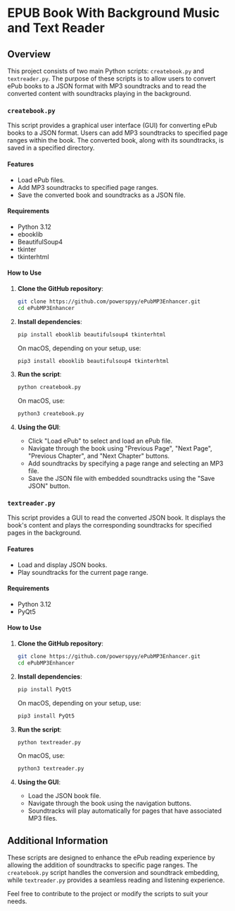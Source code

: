 # EPUB Book With Background Music and Text Reader

## Overview

This project consists of two main Python scripts: `createbook.py` and `textreader.py`. The purpose of these scripts is to allow users to convert ePub books to a JSON format with MP3 soundtracks and to read the converted content with soundtracks playing in the background.

### `createbook.py`

This script provides a graphical user interface (GUI) for converting ePub books to a JSON format. Users can add MP3 soundtracks to specified page ranges within the book. The converted book, along with its soundtracks, is saved in a specified directory.

#### Features
- Load ePub files.
- Add MP3 soundtracks to specified page ranges.
- Save the converted book and soundtracks as a JSON file.

#### Requirements
- Python 3.12
- ebooklib
- BeautifulSoup4
- tkinter
- tkinterhtml

#### How to Use
1. **Clone the GitHub repository**:
    ```bash
    git clone https://github.com/powerspyy/ePubMP3Enhancer.git
    cd ePubMP3Enhancer
    ```
2. **Install dependencies**:
    ```bash
    pip install ebooklib beautifulsoup4 tkinterhtml
    ```

    On macOS, depending on your setup, use:
    ```bash
    pip3 install ebooklib beautifulsoup4 tkinterhtml
    ```
3. **Run the script**:
    ```bash
    python createbook.py
    ```

    On macOS, use:
    ```bash
    python3 createbook.py
    ```

4. **Using the GUI**:
    - Click "Load ePub" to select and load an ePub file.
    - Navigate through the book using "Previous Page", "Next Page", "Previous Chapter", and "Next Chapter" buttons.
    - Add soundtracks by specifying a page range and selecting an MP3 file.
    - Save the JSON file with embedded soundtracks using the "Save JSON" button.

### `textreader.py`

This script provides a GUI to read the converted JSON book. It displays the book's content and plays the corresponding soundtracks for specified pages in the background.

#### Features
- Load and display JSON books.
- Play soundtracks for the current page range.

#### Requirements
- Python 3.12
- PyQt5

#### How to Use
1. **Clone the GitHub repository**:
    ```bash
    git clone https://github.com/powerspyy/ePubMP3Enhancer.git
    cd ePubMP3Enhancer
    ```
2. **Install dependencies**:
    ```bash
    pip install PyQt5
    ```

    On macOS, depending on your setup, use:
    ```bash
    pip3 install PyQt5
    ```
3. **Run the script**:
    ```bash
    python textreader.py
    ```

    On macOS, use:
    ```bash
    python3 textreader.py
    ```

4. **Using the GUI**:
    - Load the JSON book file.
    - Navigate through the book using the navigation buttons.
    - Soundtracks will play automatically for pages that have associated MP3 files.

## Additional Information

These scripts are designed to enhance the ePub reading experience by allowing the addition of soundtracks to specific page ranges. The `createbook.py` script handles the conversion and soundtrack embedding, while `textreader.py` provides a seamless reading and listening experience.

Feel free to contribute to the project or modify the scripts to suit your needs.
